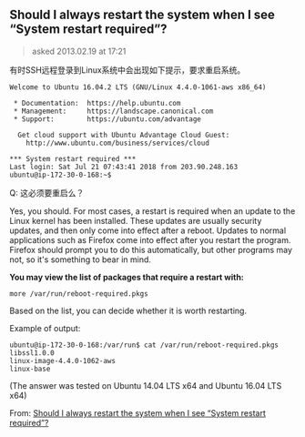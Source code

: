 ## Should I always restart the system when I see “System restart required”?

> asked 2013.02.19 at 17:21

有时SSH远程登录到Linux系统中会出现如下提示，要求重启系统。

```
Welcome to Ubuntu 16.04.2 LTS (GNU/Linux 4.4.0-1061-aws x86_64)

 * Documentation:  https://help.ubuntu.com
 * Management:     https://landscape.canonical.com
 * Support:        https://ubuntu.com/advantage

  Get cloud support with Ubuntu Advantage Cloud Guest:
    http://www.ubuntu.com/business/services/cloud

*** System restart required ***
Last login: Sat Jul 21 07:43:41 2018 from 203.90.248.163
ubuntu@ip-172-30-0-168:~$
```

Q: 这必须要重启么？

Yes, you should. For most cases, a restart is required when an update to the Linux kernel has been installed. These updates are usually security updates, and then only come into effect after a reboot. Updates to normal applications such as Firefox come into effect after you restart the program. Firefox should prompt you to do this automatically, but other programs may not, so it's something to bear in mind.

**You may view the list of packages that require a restart with:**

```
more /var/run/reboot-required.pkgs
```

Based on the list, you can decide whether it is worth restarting.

Example of output:

```
ubuntu@ip-172-30-0-168:/var/run$ cat /var/run/reboot-required.pkgs
libssl1.0.0
linux-image-4.4.0-1062-aws
linux-base
```

(The answer was tested on Ubuntu 14.04 LTS x64 and Ubuntu 16.04 LTS x64)

From: [Should I always restart the system when I see “System restart required”?](https://askubuntu.com/questions/258297/should-i-always-restart-the-system-when-i-see-system-restart-required)